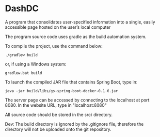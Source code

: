 # DashDC
A program that consolidates user-specified information into a single, easily accessible page hosted on the user’s local computer

The program source code uses gradle as the build automation system. 

To compile the project, use the command below: 
```
./gradlew build 
```
or, if using a Windows system: 
```
gradlew.bat build 
```

To launch the compiled JAR file that contains Spring Boot, type in: 
```
java -jar build/libs/gs-spring-boot-docker-0.1.0.jar
```
The server page can be accessed by connecting to the localhost at port 8080. In the website URL, type in "localhost:8080"

All source code should be stored in the src/ directory. 

Dev: The build directory is ignored by the .gitignore file, therefore the directory will not be uploaded onto the git repository.
